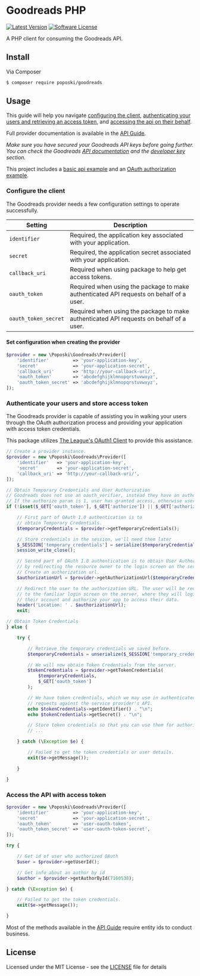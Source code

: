 # Goodreads PHP

[![Latest Version](https://img.shields.io/github/release/dpoposki/goodreads.svg?style=flat-square)](https://github.com/dpoposki/goodreads/releases)
[![Software License](https://img.shields.io/badge/license-MIT-brightgreen.svg?style=flat-square)](LICENSE.md)

A PHP client for consuming the Goodreads API.

## Install

Via Composer

``` bash
$ composer require poposki/goodreads
```

## Usage

This guide will help you navigate [configuring the client](#set-configuration-when-creating-the-provider), [authenticating your users and retrieving an access token](#authenticate-your-users-and-store-access-token), and [accessing the api on their behalf](#access-the-api-with-access-token).

Full provider documentation is available in the [API Guide](API-GUIDE.md).

*Make sure you have secured your Goodreads API keys before going further. You can check the Goodreads [API documentation](https://www.goodreads.com/api/documentation) and the [developer key](https://www.goodreads.com/api/keys) section.*

This project includes a [basic api example](https://github.com/dpoposki/goodreads/tree/master/example/index.php) and an [OAuth authorization example]((https://github.com/dpoposki/goodreads/tree/master/example/authorization.php)).

### Configure the client

The Goodreads provider needs a few configuration settings to operate successfully.

Setting | Description
--- | ---
`identifier` | Required, the application key associated with your application.
`secret` | Required, the application secret associated with your application.
`callback_uri` | Required when using package to help get access tokens.
`oauth_token` | Required when using the package to make authenticated API requests on behalf of a user.
`oauth_token_secret` | Required when using the package to make authenticated API requests on behalf of a user.

#### Set configuration when creating the provider

```php
$provider = new \Poposki\Goodreads\Provider([
    'identifier'         => 'your-application-key',
    'secret'             => 'your-application-secret',
    'callback_uri'       => 'http://your-callback-uri/',
    'oauth_token'        => 'abcdefghijklmnopqrstuvwxyz',
    'oauth_token_secret' => 'abcdefghijklmnopqrstuvwxyz',
]);
```

### Authenticate your users and store access token

The Goodreads provider is capable of assisting you in walking your users through the OAuth authorization process and providing your application with access token credentials.

This package utilizes [The League's OAuth1 Client](https://github.com/thephpleague/oauth1-client) to provide this assistance.

```php
// Create a provider instance.
$provider = new \Poposki\Goodreads\Provider([
    'identifier'   => 'your-application-key',
    'secret'       => 'your-application-secret',
    'callback_uri' => 'http://your-callback-uri/',
]);

// Obtain Temporary Credentials and User Authorization
// Goodreads does not use an oauth_verifier, instead they have an authorize param
// If the authorize param is 1, user has granted access, otherwise user denied access
if (!isset($_GET['oauth_token'], $_GET['authorize']) || $_GET['authorize'] != 1) {

    // First part of OAuth 1.0 authentication is to
    // obtain Temporary Credentials.
    $temporaryCredentials = $provider->getTemporaryCredentials();

    // Store credentials in the session, we'll need them later
    $_SESSION['temporary_credentials'] = serialize($temporaryCredentials);
    session_write_close();

    // Second part of OAuth 1.0 authentication is to obtain User Authorization
    // by redirecting the resource owner to the login screen on the server.
    // Create an authorization url.
    $authorizationUrl = $provider->getAuthorizationUrl($temporaryCredentials);

    // Redirect the user to the authorization URL. The user will be redirected
    // to the familiar login screen on the server, where they will login to
    // their account and authorize your app to access their data.
    header('Location: ' . $authorizationUrl);
    exit;

// Obtain Token Credentials
} else {

    try {

        // Retrieve the temporary credentials we saved before.
        $temporaryCredentials = unserialize($_SESSION['temporary_credentials']);

        // We will now obtain Token Credentials from the server.
        $tokenCredentials = $provider->getTokenCredentials(
            $temporaryCredentials,
            $_GET['oauth_token']
        );

        // We have token credentials, which we may use in authenticated
        // requests against the service provider's API.
        echo $tokenCredentials->getIdentifier() . "\n";
        echo $tokenCredentials->getSecret() . "\n";

        // Store token credentials so that you can use them for authorized requests later on
        // ...

    } catch (\Exception $e) {

        // Failed to get the token credentials or user details.
        exit($e->getMessage());

    }

}
```

### Access the API with access token

```php
$provider = new \Poposki\Goodreads\Provider([
    'identifier'         => 'your-application-key',
    'secret'             => 'your-application-secret',
    'oauth_token'        => 'user-oauth-token',
    'oauth_token_secret' => 'user-oauth-token-secret',
]);

try {

    // Get id of user who authorized OAuth
    $user = $provider->getUserId();

    // Get info about an author by id
    $author = $provider->getAuthorById(7160538);

} catch (\Exception $e) {

    // Failed to get the token credentials.
    exit($e->getMessage());

}
```

Most of the methods available in the [API Guide](API-GUIDE.md) require entity ids to conduct business.

## License

Licensed under the MIT License - see the [LICENSE](LICENSE.md) file for details
